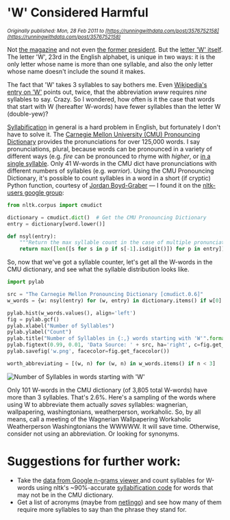 # 'W' Considered Harmful

*<sub>Originally published: Mon, 28 Feb 2011 to [https://runningwithdata.com/post/3576752158](https://runningwithdata.com/post/3576752158)</sub>*

Not [the magazine](http://www.wmagazine.com) and not even [the former president](https://www.snopes.com/fact-check/someone-set-us-up-the-google-bomb/). But the [letter 'W' itself]("http://en.wikipedia.org/wiki/W"). The letter 'W', 23rd in the English alphabet, is unique in two ways: it is the only letter whose name is more than one syllable, and also the only letter whose name doesn't include the sound it makes.  

The fact that 'W' takes 3 syllables to say bothers me. Even [Wikipedia's entry on 'W'](http://en.wikipedia.org/wiki/W#Name) points out, twice, that the abbreviation *www* requires *nine* syllables to say. Crazy. So I wondered, how often is it the case that words that start with W (hereafter W-words) have fewer syllables than the letter W (double-yew)?  

[Syllabification](http://en.wikipedia.org/wiki/Syllabification) in general is a hard problem in English, but fortunately I don't have to solve it. The [Carnegie Mellon University (CMU) Pronouncing Dictionary](http://www.speech.cs.cmu.edu/cgi-bin/cmudict) provides the pronunciations for over 125,000 words. I say pronunciations, plural, because words can be pronounced in a variety of different ways (e.g. *fire* can be pronounced to rhyme with *higher*, or [in a single syllable](http://www.learnersdictionary.com/blog.php?action=ViewBlogArticle&amp;ba_id=55). Only 41 W-words in the CMU dict have pronunciations with different numbers of syllables (e.g. *warrior*). Using the CMU Pronouncing Dictionary, it's possible to count syllables in a word in a short (if cryptic) Python function, courtesy of [Jordan Boyd-Graber](http://umiacs.umd.edu/~jbg/) &mdash; I found it on the [nltk-users google group](https://groups.google.com/g/nltk-users/c/mCOh_u7V8_I/m/HsBNcLYM54EJ):  

```python
from nltk.corpus import cmudict 

dictionary = cmudict.dict()  # Get the CMU Pronouncing Dictionary
entry = dictionary[word.lower()]

def nsyl(entry): 
    """Return the max syllable count in the case of multiple pronunciations.""" 
    return max([len([s for s in p if s[-1].isdigit()]) for p in entry])
```

So, now that we've got a syllable counter, let's get all the W-words in the CMU dictionary, and see what the syllable distribution looks like.  

```python
import pylab 

src = "The Carnegie Mellon Pronouncing Dictionary [cmudict.0.6]"
w_words = {w: nsyl(entry) for (w, entry) in dictionary.items() if w[0] == 'w'}

pylab.hist(w_words.values(), align='left')
fig = pylab.gcf()
pylab.xlabel("Number of Syllables")
pylab.ylabel("Count")
pylab.title("Number of Syllables in {:,} words starting with 'W'".format(len(w_words)))
pylab.figtext(0.99, 0.01, 'Data Source: ' + src, ha='right', c=fig.get_edgecolor())
pylab.savefig('w.png', facecolor=fig.get_facecolor())

worth_abbreviating = [(w, n) for (w, n) in w_words.items() if n < 3] 
```

![Number of Syllables in words starting with 'W'](https://user-images.githubusercontent.com/150536/128645465-2edd941b-ba6c-4acc-b2bd-2bd22de928fe.png)

Only 101 W-words in the CMU dictionary (of 3,805 total W-words) have more than 3 syllables. That's 2.6%. Here's a sampling of the words where using W to abbreviate them actually *saves* syllables: wagnerian, wallpapering, washingtonians, weatherperson, workaholic. So, by all means, call a meeting of the Wagnerian Wallpapering Workaholic Weatherperson Washingtonians the WWWWW. It will save time. Otherwise, consider not using an abbreviation. Or looking for synonyms.   

# Suggestions for further work:  
* Take the [data from Google n-grams viewer ](https://storage.googleapis.com/books/ngrams/books/datasetsv3.html) and count syllables for W-words using nltk's ~90%-accurate
[syllabification code](https://github.com/nltk/nltk_contrib/blob/master/nltk_contrib/readability/syllables_en.py) for words that may not be in the CMU dictionary.
* Get a list of acronyms (maybe from [netlingo](http://www.netlingo.com/acronyms.php)) and see how many of them require more syllables to say than the phrase they stand for.
